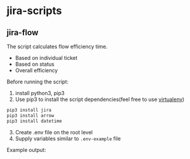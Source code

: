 # jira-scripts

## jira-flow

The script calculates flow efficiency time.
* Based on individual ticket
* Based on status
* Overall efficiency

Before running the script:
1. install python3, pip3
2. Use pip3 to install the script dependencies(feel free to use [virtualenv](https://docs.python-guide.org/dev/virtualenvs/))
```bash
pip3 install jira
pip3 install arrow
pip3 install datetime
```
3. Create .env file on the root level
4. Supply variables similar to `.env-example` file

Example output:


